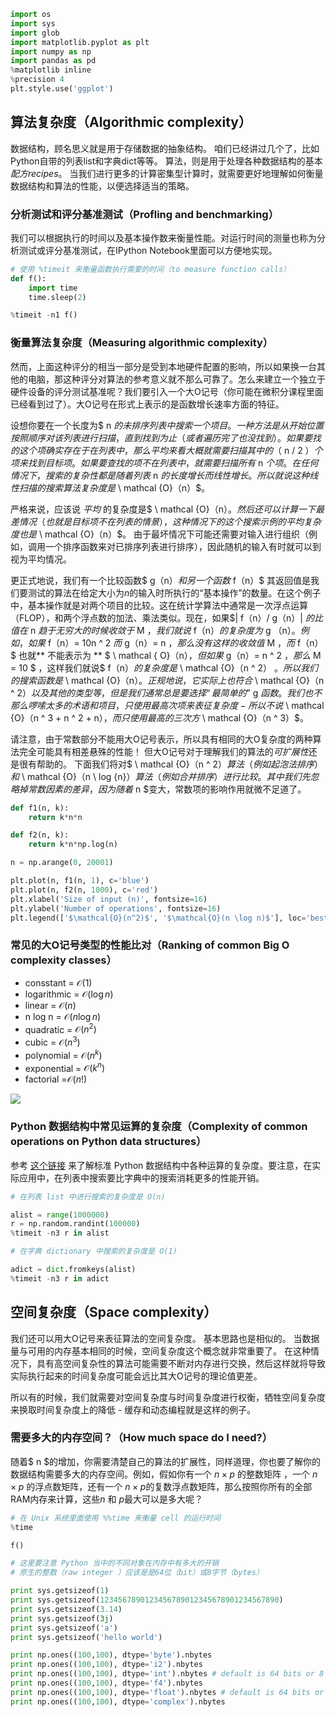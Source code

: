 

```python
import os
import sys
import glob
import matplotlib.pyplot as plt
import numpy as np
import pandas as pd
%matplotlib inline
%precision 4
plt.style.use('ggplot')

```

算法复杂度（Algorithmic complexity）
----

数据结构，顾名思义就是用于存储数据的抽象结构。 咱们已经讲过几个了，比如Python自带的列表list和字典dict等等。
算法，则是用于处理各种数据结构的基本*配方recipes*。 当我们进行更多的计算密集型计算时，就需要更好地理解如何衡量数据结构和算法的性能，以便选择适当的策略。

### 分析测试和评分基准测试（Profling and benchmarking）

我们可以根据执行的时间以及基本操作数来衡量性能。对运行时间的测量也称为分析测试或评分基准测试，在IPython Notebook里面可以方便地实现。


```python
# 使用 %timeit 来衡量函数执行需要的时间（to measure function calls）
def f():
    import time
    time.sleep(2)

%timeit -n1 f()
```

### 衡量算法复杂度（Measuring algorithmic complexity）

然而，上面这种评分的相当一部分是受到本地硬件配置的影响，所以如果换一台其他的电脑，那这种评分对算法的参考意义就不那么可靠了。怎么来建立一个独立于硬件设备的评分测试基准呢？我们要引入一个大O记号（你可能在微积分课程里面已经看到过了）。大O记号在形式上表示的是函数增长速率方面的特征。

设想你要在一个长度为$ n $的未排序列表中搜索一个项目。一种方法是从开始位置按照顺序对该列表进行扫描，直到找到为止（或者遍历完了也没找到）。 如果要找的这个项确实存在于在列表中，那么平均来看大概就需要扫描其中的（$ n / 2 $）个项来找到目标项。 如果要查找的项不在列表中，就需要扫描所有$ n $个项。 在任何情况下，搜索的复杂性都是随着列表$ n $的长度增长而线性增长。 所以就说这种线性扫描的搜索算法复杂度是$ \ mathcal {O}（n）$。

严格来说，应该说 *平均* 的复杂度是$ \ mathcal {O}（n）$。然后还可以计算一下最差情况（也就是目标项不在列表的情景），这种情况下的这个搜索示例的平均复杂度也是$ \ mathcal {O}（n）$。 由于最坏情况下可能还需要对输入进行组织（例如，调用一个排序函数来对已排序列表进行排序），因此随机的输入有时就可以到视为平均情况。

更正式地说，我们有一个比较函数$ g（n）$和另一个函数$ f（n）$ 其返回值是我们要测试的算法在给定大小为$n$的输入时所执行的“基本操作”的数量。在这个例子中，基本操作就是对两个项目的比较。这在统计学算法中通常是一次浮点运算（FLOP），和两个浮点数的加法、乘法类似。现在，如果$| f（n）/ g（n）| $的比值在$ n $趋于无穷大的时候收敛于$ M $，我们就说$ f（n）$的复杂度为$ g （n）$。例如，如果$ f（n）= 10n ^ 2 $而$ g（n）= n $，那么没有这样的收敛值$ M $，而$ f（n）$ 也就** 不能表示为 ** $ \ mathcal { O}（n）$，但如果$ g（n）= n ^ 2 $，那么$ M = 10 $ ，这样我们就说$ f（n）$的复杂度是$ \ mathcal {O}（n ^ 2） $。所以我们的搜索函数是$ \ mathcal {O}（n）$。正规地说，它实际上也符合$ \ mathcal {O}（n ^ 2）$以及其他的类型等，但是我们通常总是要选择“最简单的”$ g $函数。我们也不那么啰嗦太多的术语和项目，只使用最高次项来表征复杂度 - 所以不说$ \ mathcal {O}（n ^ 3 + n ^ 2 + n）$，而只使用最高的三次方$ \ mathcal {O}（n ^ 3）$。

请注意，由于常数部分不能用大O记号表示，所以具有相同的大O复杂度的两种算法完全可能具有相差悬殊的性能！ 但大O记号对于理解我们的算法的*可扩展性*还是很有帮助的。 下面我们将对$ \ mathcal {O}（n ^ 2）$算法（例如起泡法排序）和$ \ mathcal {O}（n \ log {n}）$算法（例如合并排序）进行比较。 其中我们先忽略掉常数因素的差异，因为随着$ n $变大，常数项的影响作用就微不足道了。


```python
def f1(n, k):
    return k*n*n

def f2(n, k):
    return k*n*np.log(n)

n = np.arange(0, 20001)

plt.plot(n, f1(n, 1), c='blue')
plt.plot(n, f2(n, 1000), c='red')
plt.xlabel('Size of input (n)', fontsize=16)
plt.ylabel('Number of operations', fontsize=16)
plt.legend(['$\mathcal{O}(n^2)$', '$\mathcal{O}(n \log n)$'], loc='best', fontsize=20);
```

### 常见的大O记号类型的性能比对（Ranking of common Big O complexity classes）

- consstant = $\mathcal{O}(1)$
- logarithmic = $\mathcal{O}(\log n)$
- linear = $\mathcal{O}(n)$
- n log n = $\mathcal{O}(n \log n)$
- quadratic = $\mathcal{O}(n^2)$
- cubic = $\mathcal{O}(n^3)$
- polynomial = $\mathcal{O}(n^k)$
- exponential = $\mathcal{O}(k^n)$
- factorial =$\mathcal{O}(n!)$


![](https://raw.githubusercontent.com/RehanSaeed/.NET-Big-O-Algorithm-Complexity-Cheat-Sheet/master/Cheat%20Sheet.png)

### Python 数据结构中常见运算的复杂度（Complexity of common operations on Python data structures）

参考 [这个链接](https://wiki.python.org/moin/TimeComplexity) 来了解标准 Python 数据结构中各种运算的复杂度。要注意，在实际应用中，在列表中搜索要比字典中的搜索消耗更多的性能开销。


```python
# 在列表 list 中进行搜索的复杂度是 O(n)

alist = range(1000000)
r = np.random.randint(100000)
%timeit -n3 r in alist
```


```python
# 在字典 dictionary 中搜索的复杂度是 O(1)

adict = dict.fromkeys(alist)
%timeit -n3 r in adict
```

空间复杂度（Space complexity）
----

我们还可以用大O记号来表征算法的空间复杂度。 基本思路也是相似的。 当数据量与可用的内存基本相同的时候，空间复杂度这个概念就非常重要了。 在这种情况下，具有高空间复杂性的算法可能需要不断对内存进行交换，然后这样就将导致实际执行起来的时间复杂度可能会远比其大O记号的理论值更差。

所以有的时候，我们就需要对空间复杂度与时间复杂度进行权衡，牺牲空间复杂度来换取时间复杂度上的降低 - 缓存和动态编程就是这样的例子。

### 需要多大的内存空间？（How much space do I need?）

随着$ n $的增加，你需要清楚自己的算法的扩展性，同样道理，你也要了解你的数据结构需要多大的内存空间。例如，假如你有一个 $n \times p$ 的整数矩阵 ，一个 $n \times p$ 的浮点数矩阵，还有一个 $n \times p$的复数浮点数矩阵，那么按照你所有的全部RAM内存来计算，这些$n$ 和 $p$最大可以是多大呢？


```python
# 在 Unix 系统里面使用 %%time 来衡量 cell 的运行时间
%time

f()
```


```python
# 这里要注意 Python 当中的不同对象在内存中有多大的开销
# 原生的整数（raw integer ）应该是是64位（bit）或8字节（bytes）

print sys.getsizeof(1)
print sys.getsizeof(1234567890123456789012345678901234567890)
print sys.getsizeof(3.14)
print sys.getsizeof(3j)
print sys.getsizeof('a')
print sys.getsizeof('hello world')
```


```python
print np.ones((100,100), dtype='byte').nbytes
print np.ones((100,100), dtype='i2').nbytes
print np.ones((100,100), dtype='int').nbytes # default is 64 bits or 8 bytes
print np.ones((100,100), dtype='f4').nbytes
print np.ones((100,100), dtype='float').nbytes # default is 64 bits or 8 bytes
print np.ones((100,100), dtype='complex').nbytes
```
